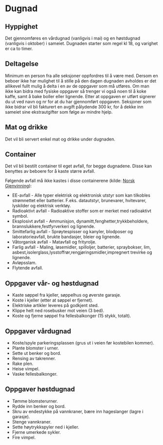 # Dugnad

## Hyppighet

Det gjennomføres en vårdugnad (vanligvis i mai) og en høstdugnad (vanligvis i oktober) i sameiet. Dugnaden starter som regel kl 18, og varighet er ca to timer.

## Deltagelse

Minimum en person fra alle seksjoner oppfordres til å være med. Dersom en beboer ikke har mulighet til å stille på den dagen dugnaden avholdes er det allikevel fullt mulig å delta i en av de oppgaver som må utføres. Om man ikke kan bidra med fysiske oppgaver så trenger vi også noen til å koke kaffe, samt å bake boller eller lignende. Etter at oppgaven er utført signerer du ut ved navn og nr for at du har gjennomført oppgaven. Seksjoner som ikke bidrar vil bli fakturert en avgift pålydende 300 kr, for å dekke inn sameiet sine ekstrautgifter som følge av mindre hjelp.

## Mat og drikke

Det vil bli servert enkel mat og drikke under dugnaden.

## Container

Det vil bli bestilt container til eget avfall, for begge dugnadene. Disse kan benyttes av beboere for å kaste større avfall.

Følgende avfall må ikke kastes i disse containerene (kilde: [Norsk Gjenvinning](www.norskgjenvinning.no)):

- EE-avfall - Alle typer elektrisk og elektronisk utstyr som kan tilkobles strømnettet eller batterier. F.eks. datautstyr, brunevarer, hvitevarer, lyskilder og elektrisk verktøy.
- Radioaktivt avfall - Radioaktive stoffer som er merket med radioaktivt symbol.
- Eksplosivt avfall - Ammunisjon, dynamitt,fenghetter,trykkbeholdere, brannslukkere,festfyrverkeri og lignende.
- Smittefarlig avfall - Sprøytespisser og kanyler, blodposer og laboratorieavfall, brukte bandasjer, bleier og lignende.
- Våtorganisk avfall - Matavfall og frityrolje.
- Farlig avfall - Maling, løsemidler, spilloljer, batterier, spraybokser, lim, asbest,isolerglass,lysstoffrør,rengjøringsmidler,impregnert trevirke og lignende.
- Avløpsslam.
- Flytende avfall.

## Oppgaver vår- og høstdugnad

- Kaste søppel fra kjeller, søppelhus og øverste garasje.
- Koste i kjeller (etter at søppel er fjernet).
- Elektriske artikler leveres på godkjent sted.
- Klippe helt ned rosebusker mot veien (3 bed).
- Koste og fjerne søppel fra fellesbalkonger (15 stykk, totalt).

## Oppgaver vårdugnad

- Koste/spyle parkeringsplassen (grus ut i veien før kostebilen kommer).
- Plante blomster i urner.
- Sette ut benker og bord.
- Rensing av takrenner.
- Rake plen.
- Heise vimpel.
- Vaske fellesbalkonger.

## Oppgaver høstdugnad

- Tømme blomsterurner.
- Rydde inn benker og bord.
- Skru av endestykke på vannkraner, bære inn hageslanger (lagre i garasje).
- Stenge vannkraner.
- Sette høytrykkspyler ned i kjeller.
- Fjerne umerkede sykler.
- Fire vimpel.
